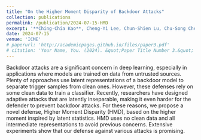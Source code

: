 ```yaml
---
title: "On the Higher Moment Disparity of Backdoor Attacks"
collection: publications
permalink: /publication/2024-07-15-HMD
excerpt: '**Ching-Chia Kao**, Cheng-Yi Lee, Chun-Shien Lu, Chu-Song Chen, Chia-Mu Yu'
date: 2024-07-15
venue: 'ICME'
# paperurl: 'http://academicpages.github.io/files/paper3.pdf'
# citation: 'Your Name, You. (2024). &quot;Paper Title Number 3.&quot; <i>GitHub Journal of Bugs</i>. 1(3).'
---
```


Backdoor attacks are a significant concern in deep learning, especially in applications where models are trained on data from untrusted sources. Plenty of approaches use latent representations of a backdoor model to separate trigger samples from clean ones. However, these defenses rely on some clean data to train a classifier. Recently, researchers have designed adaptive attacks that are latently inseparable, making it even harder for the defender to prevent backdoor attacks. For these reasons, we propose a novel defense, Higher Moment Disparity (HMD), based on the higher moment inspired by latent statistics. HMD uses no clean data and all intermediate representations to avoid previous concerns. Extensive experiments show that our defense against various attacks is promising. 
